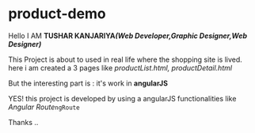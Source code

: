 # product-demo

Hello 
I AM <strong>TUSHAR KANJARIYA<i>(Web Developer,Graphic Designer,Web Designer)</i></strong>


This Project is about to used in real life where the shopping site is lived.
here i am created a 3 pages like <i>productList.html, productDetail.html</i>

But the interesting part is : it's work in <strong>angularJS</strong>

YES!
this project is developed by using a angularJS functionalities like <i>Angular Route</i><code>ngRoute</code>

Thanks ..
